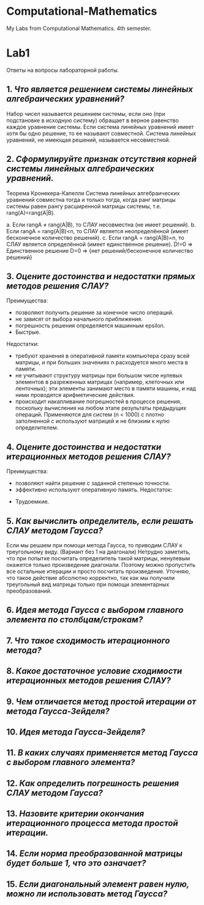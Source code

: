 # Computational-Mathematics
My Labs from Computational Mathematics. 4th semester. 


# Lab1 
Ответы на вопросы лабораторной работы. 

## 1. _Что является решением системы линейных алгебраических уравнений?_

Набор чисел называется решением системы, если оно (при подстановке в исходную систему) обращает в верное равенство каждое уравнение системы. Если система линейных уравнений имеет хотя бы одно решение, то ее называют совместной. Система линейных уравнений, не имеющая решений, называется несовместной.

## 2. _Сформулируйте признак отсутствия корней системы линейных алгебраических уравнений._

Теорема Кронекера-Капелли
Система линейных алгебраических уравнений совместна тогда и только тогда, когда ранг матрицы системы равен рангу расширенной матрицы системы, т.е. rang(A)=rang(A|В).

a. Если rangA ≠ rang(A|В), то СЛАУ несовместна (не имеет решений).
b. Если rangA = rang(A|В)<n, то СЛАУ является неопределённой (имеет бесконечное количество решений).
c. Если rangA = rang(A|В)=n, то СЛАУ является определённой (имеет единственное решение).
D!=0 => Единственное решение 
D=0 => {нет решений/бесконечное количество решений}

## 3. _Оцените достоинства и недостатки прямых методов решения СЛАУ?_
Преимущества: 
+ позволяют получить решение за конечное число операций.
+ не зависят от выбора начального приближения.
+ погрешность решения определяется машинным epsilon.
+ Быстрые.

Недостатки: 
- требуют хранения в оперативной памяти компьютера сразу всей матрицы, и при больших значениях n расходуется много места в памяти.
- не учитывают структуру матрицы при большом числе нулевых элементов в разреженных матрицах (например, клеточных или ленточных); эти элементы занимают место в памяти машины, и над ними проводятся арифметические действия.
- происходит накапливание погрешностей в процессе решения, поскольку вычисления на любом этапе результаты предыдущих операций. Применяются для систем (n < 1000) с плотно заполненной с
используют
матрицей и не близким к нулю определителем.

## 4. _Оцените достоинства и недостатки итерационных методов решения СЛАУ?_
Преимущества: 
+ позволяют найти решение с заданной степенью точности.
+ эффективно используют оперативную память.
Недостаток: 
- Трудоемкие.

## 5. _Как вычислить определитель, если решать СЛАУ методом Гаусса?_
Если мы решаем при помощи метода Гаусса, то приводим СЛАУ к треугольному виду. (Вариант без 1 на диагонали)
Нетрудно заметить, что при попытке посчитать определитель такой матрицы, ненулевым окажется только произведение диагонали. Поэтому можно пропустить все остальные итерации и просто посчитать произведение. Уточняю, что такое действие абсолютно корректно, так как мы получили треугольный вид матрицы только при помощи элементарных преобразований. 

## 6. _Идея метода Гаусса с выбором главного элемента по столбцам/строкам?_



## 7. _Что такое сходимость итерационного метода?_

## 8. _Какое достаточное условие сходимости итерационных методов решения СЛАУ?_

## 9. _Чем отличается метод простой итерации от метода Гаусса-Зейделя?_

## 10. _Идея метода Гаусса-Зейделя?_

## 11. _В каких случаях применяется метод Гаусса с выбором главного элемента?_

## 12. _Как определить погрешность решения СЛАУ методом Гаусса?_

## 13. _Назовите критерии окончания итерационного процесса метода простой итерации._

## 14. _Если норма преобразованной матрицы будет больше 1, что это означает?_ 

## 15. _Если диагональный элемент равен нулю, можно ли использовать метод Гаусса?_


